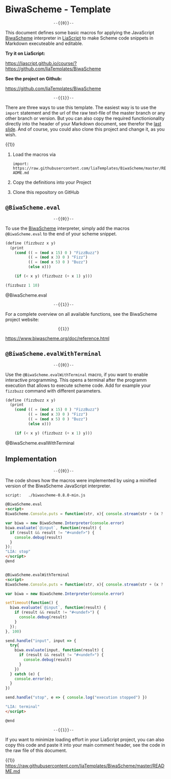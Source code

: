 <!--
author:   André Dietrich
email:    LiaScript@web.de
version:  0.0.5
language: en
narrator: UK English Male
logo:     https://raw.githubusercontent.com/biwascheme/biwascheme/master/website/images/biwascheme_logo.png

comment:  Template for integrating the
  [BiwaScheme](https://www.biwascheme.org) interpreter, which runs on
  JavaScript, into LiaScript courses.

attribute: [BiwaScheme](https://github.com/biwascheme/biwascheme) is released by
  Yutaka HARA (yhara) yutaka.hara.gmail.com http://twitter.com/yhara_en


script:   https://www.biwascheme.org/release/biwascheme-0.8.0-min.js

@BiwaScheme.eval
<script>
// window.console = console

BiwaScheme.Console.puts = function(str, x){ console.stream(str + (x ? '\n' : '')) }

var biwa = new BiwaScheme.Interpreter(console.error)
biwa.evaluate(`@input`, function(result) {
  if (result && result != "#<undef>") {
    console.debug(result)
  }
});
"LIA: stop"
</script>
@end


@BiwaScheme.evalWithTerminal
<script>
// window.console = console

BiwaScheme.Console.puts = function(str, x){ console.stream(str + (x ? '\n' : '')) }

var biwa = new BiwaScheme.Interpreter(console.error)

setTimeout(function() {
  biwa.evaluate(`@input`, function(result) {
    if (result && result != "#<undef>") {
      console.debug(result)
    }
  });
}, 100)

send.handle("input", input => {
  try{
    biwa.evaluate(input, function(result) {
      if (result && result != "#<undef>") {
        console.debug(result)
      }
    })
  } catch (e) {
    console.error(e);
  }
})

send.handle("stop", e => { console.log("execution stopped") })

"LIA: terminal"
</script>

@end
-->

# BiwaScheme - Template



                         --{{0}}--
This document defines some basic macros for applying the JavaScript
[BiwaScheme](https://www.biwascheme.org) interpreter in
[LiaScript](https://LiaScript.github.io) to make Scheme code snippets in
Markdown executeable and editable.

__Try it on LiaScript:__

https://liascript.github.io/course/?https://github.com/liaTemplates/BiwaScheme

__See the project on Github:__

https://github.com/liaTemplates/BiwaScheme

                         --{{1}}--
There are three ways to use this template. The easiest way is to use the
`import` statement and the url of the raw text-file of the master branch or any
other branch or version. But you can also copy the required functionionality
directly into the header of your Markdown document, see therefor the
[last slide](#Implementation). And of course, you could also clone this project
and change it, as you wish.

  {{1}}
1. Load the macros via

   `import: https://raw.githubusercontent.com/liaTemplates/BiwaScheme/master/README.md`

2. Copy the definitions into your Project

3. Clone this repository on GitHub


## `@BiwaScheme.eval`

                         --{{0}}--
To use the [BiwaScheme](https://www.biwascheme.org) interpreter, simply add the
macros `@BiwaScheme.eval` to the end of your scheme snippet.

``` scheme
(define (fizzbuzz x y)
  (print
    (cond (( = (mod x 15) 0 ) "FizzBuzz")
          (( = (mod x 3) 0 ) "Fizz")
          (( = (mod x 5) 0 ) "Buzz")
          (else x)))

    (if (< x y) (fizzbuzz (+ x 1) y)))

(fizzbuzz 1 10)
```
@BiwaScheme.eval

                         --{{1}}--
For a complete overview on all available functions, see the BiwaScheme project
website:

                           {{1}}
https://www.biwascheme.org/doc/reference.html


## `@BiwaScheme.evalWithTerminal`

                         --{{0}}--
Use the `@BiwaScheme.evalWithTerminal` macro, if you want to enable interactive
programming. This opens a terminal after the programm execution that allows to
execute scheme code. Add for example your `fizzbuzz` command with different parameters.

``` scheme
(define (fizzbuzz x y)
  (print
    (cond (( = (mod x 15) 0 ) "FizzBuzz")
          (( = (mod x 3) 0 ) "Fizz")
          (( = (mod x 5) 0 ) "Buzz")
          (else x)))

    (if (< x y) (fizzbuzz (+ x 1) y)))
```
@BiwaScheme.evalWithTerminal

## Implementation

                         --{{0}}--
The code shows how the macros were implemented by using a minified version of
the BiwaScheme JavaScript interpreter.

``` html
script:   ./biwascheme-0.8.0-min.js

@BiwaScheme.eval
<script>
BiwaScheme.Console.puts = function(str, x){ console.stream(str + (x ? '\n' : '')) }

var biwa = new BiwaScheme.Interpreter(console.error)
biwa.evaluate(`@input`, function(result) {
  if (result && result != "#<undef>") {
    console.debug(result)
  }
});
"LIA: stop"
</script>
@end


@BiwaScheme.evalWithTerminal
<script>
BiwaScheme.Console.puts = function(str, x){ console.stream(str + (x ? '\n' : '')) }

var biwa = new BiwaScheme.Interpreter(console.error)

setTimeout(function() {
  biwa.evaluate(`@input`, function(result) {
    if (result && result != "#<undef>") {
      console.debug(result)
    }
  });
}, 100)

send.handle("input", input => {
  try{
    biwa.evaluate(input, function(result) {
      if (result && result != "#<undef>") {
        console.debug(result)
      }
    })
  } catch (e) {
    console.error(e);
  }
})

send.handle("stop", e => { console.log("execution stopped") })

"LIA: terminal"
</script>

@end

```


                         --{{1}}--
If you want to minimize loading effort in your LiaScript project, you can also
copy this code and paste it into your main comment header, see the code in the
raw file of this document.

{{1}} https://raw.githubusercontent.com/liaTemplates/BiwaScheme/master/README.md
